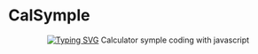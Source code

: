 # CalSymple
<div align="center">
<a href="https://git.io/typing-svg"><img src="https://readme-typing-svg.demolab.com?font=Lato&size=32&pause=1800&color=9fb3d2&center=true&width=910&height=100&lines=This+calculator+script+is+a+simple+version+in+JavaScript+language;and+this+script+is+the+result+of+my+practice+over+the+past+few+weeks;sometime+I+will+try+to+make+another+one+that+is+better;" alt="Typing SVG" /></a>
Calculator symple coding with javascript
